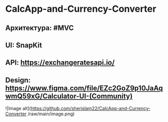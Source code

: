# CalcApp-and-Currency-Converter

## Архитектура:  #MVC
## UI: SnapKit
## API: https://exchangeratesapi.io/
## Design: https://www.figma.com/file/EZc2GoZ9p10JaAqwmQ59xG/Calculator-UI-(Community)
![Image alt](https://github.com/sherislam22/CalcApp-and-Currency-Converter
/raw/main/image.png)
